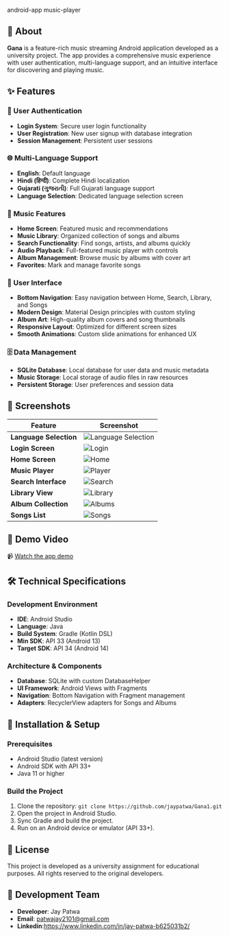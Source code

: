 android-app
music-player


## 📱 About
**Gana** is a feature-rich music streaming Android application developed as a university project. The app provides a comprehensive music experience with user authentication, multi-language support, and an intuitive interface for discovering and playing music.

## ✨ Features

### 🔐 User Authentication
- **Login System**: Secure user login functionality
- **User Registration**: New user signup with database integration
- **Session Management**: Persistent user sessions

### 🌐 Multi-Language Support
- **English**: Default language
- **Hindi (हिन्दी)**: Complete Hindi localization
- **Gujarati (ગુજરાતી)**: Full Gujarati language support
- **Language Selection**: Dedicated language selection screen

### 🎵 Music Features
- **Home Screen**: Featured music and recommendations
- **Music Library**: Organized collection of songs and albums
- **Search Functionality**: Find songs, artists, and albums quickly
- **Audio Playback**: Full-featured music player with controls
- **Album Management**: Browse music by albums with cover art
- **Favorites**: Mark and manage favorite songs

### 🎨 User Interface
- **Bottom Navigation**: Easy navigation between Home, Search, Library, and Songs
- **Modern Design**: Material Design principles with custom styling
- **Album Art**: High-quality album covers and song thumbnails
- **Responsive Layout**: Optimized for different screen sizes
- **Smooth Animations**: Custom slide animations for enhanced UX

### 🗄️ Data Management
- **SQLite Database**: Local database for user data and music metadata
- **Music Storage**: Local storage of audio files in raw resources
- **Persistent Storage**: User preferences and session data

## 📱 Screenshots

| Feature | Screenshot |
|---------|------------|
| **Language Selection** | ![Language Selection](Screenshots/6115933086639309558.jpg) |
| **Login Screen** | ![Login](Screenshots/6115933086639309559.jpg) |
| **Home Screen** | ![Home](Screenshots/6115933086639309560.jpg) |
| **Music Player** | ![Player](Screenshots/6115933086639309561.jpg) |
| **Search Interface** | ![Search](Screenshots/6115933086639309562.jpg) |
| **Library View** | ![Library](Screenshots/6115933086639309563.jpg) |
| **Album Collection** | ![Albums](Screenshots/6115933086639309564.jpg) |
| **Songs List** | ![Songs](Screenshots/6115933086639309565.jpg) |

## 🎥 Demo Video
📹 [Watch the app demo](Screenshots/Screenrecording_20250813_094843.mp4)

## 🛠️ Technical Specifications

### Development Environment
- **IDE**: Android Studio
- **Language**: Java
- **Build System**: Gradle (Kotlin DSL)
- **Min SDK**: API 33 (Android 13)
- **Target SDK**: API 34 (Android 14)

### Architecture & Components
- **Database**: SQLite with custom DatabaseHelper
- **UI Framework**: Android Views with Fragments
- **Navigation**: Bottom Navigation with Fragment management
- **Adapters**: RecyclerView adapters for Songs and Albums

## 🚀 Installation & Setup

### Prerequisites
- Android Studio (latest version)
- Android SDK with API 33+
- Java 11 or higher

### Build the Project
1. Clone the repository: `git clone https://github.com/jaypatwa/Gana1.git`
2. Open the project in Android Studio.
3. Sync Gradle and build the project.
4. Run on an Android device or emulator (API 33+).

## 📝 License

This project is developed as a university assignment for educational purposes. All rights reserved to the original developers.

## 👥 Development Team

- **Developer**: Jay Patwa
- **Email**: patwajay2101@gmail.com
- **Linkedin**:https://www.linkedin.com/in/jay-patwa-b625031b2/
